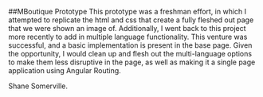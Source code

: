 ##MBoutique Prototype
This prototype was a freshman effort, in which I attempted to replicate the html and css that create a fully fleshed out page that we were shown an image of. Additionally, I went back to this project more recently to add in multiple language functionality. This venture was successful, and a basic implementation is present in the base page. Given the opportunity, I would clean up and flesh out the multi-language options to make them less disruptive in the page, as well as making it a single page application using Angular Routing.


Shane Somerville.
